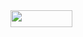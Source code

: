 <img src="/tex/cb62d32f8a2a7b6476eb2c62d3f6c9bf.svg?invert_in_darkmode&sanitize=true" align=middle width=99.42532874999999pt height=26.76175259999998pt/>
